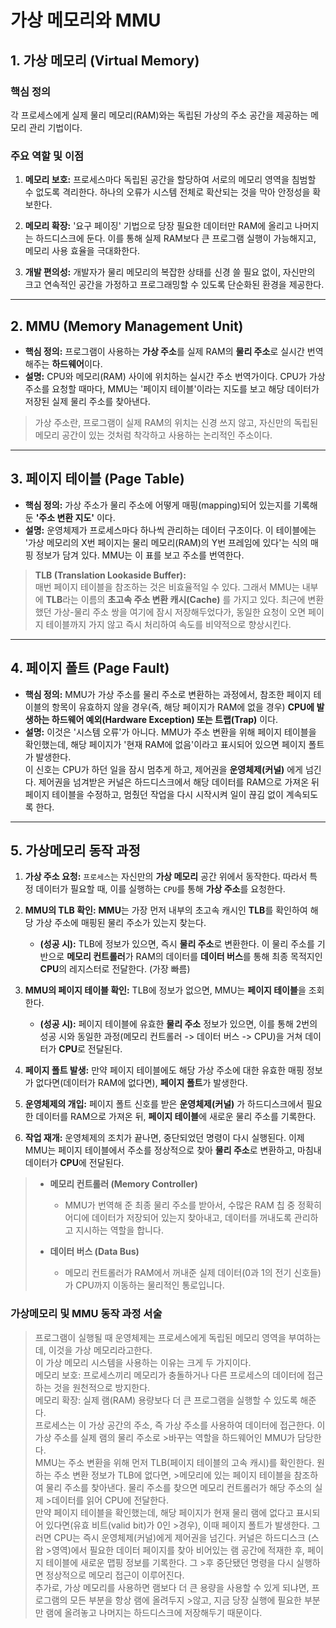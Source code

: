 # 가상 메모리와 MMU

## 1. 가상 메모리 (Virtual Memory)

### **핵심 정의**

각 프로세스에게 실제 물리 메모리(RAM)와는 독립된 가상의 주소 공간을 제공하는 메모리 관리 기법이다.

### **주요 역할 및 이점**

1.  **메모리 보호:** 프로세스마다 독립된 공간을 할당하여 서로의 메모리 영역을 침범할 수 없도록 격리한다. 하나의 오류가 시스템 전체로 확산되는 것을 막아 안정성을 확보한다.

2.  **메모리 확장:** '요구 페이징' 기법으로 당장 필요한 데이터만 RAM에 올리고 나머지는 하드디스크에 둔다. 이를 통해 실제 RAM보다 큰 프로그램 실행이 가능해지고, 메모리 사용 효율을 극대화한다.

3.  **개발 편의성:** 개발자가 물리 메모리의 복잡한 상태를 신경 쓸 필요 없이, 자신만의 크고 연속적인 공간을 가정하고 프로그래밍할 수 있도록 단순화된 환경을 제공한다.

---

## 2. MMU (Memory Management Unit)

- **핵심 정의:** 프로그램이 사용하는 **가상 주소**를 실제 RAM의 **물리 주소**로 실시간 번역해주는 **하드웨어**이다.
- **설명:** CPU와 메모리(RAM) 사이에 위치하는 실시간 주소 번역가이다. CPU가 가상 주소를 요청할 때마다, MMU는 '페이지 테이블'이라는 지도를 보고 해당 데이터가 저장된 실제 물리 주소를 찾아낸다.

> 가상 주소란, 프로그램이 실제 RAM의 위치는 신경 쓰지 않고, 자신만의 독립된 메모리 공간이 있는 것처럼 착각하고 사용하는 논리적인 주소이다.

---

## 3. 페이지 테이블 (Page Table)

- **핵심 정의:** 가상 주소가 물리 주소에 어떻게 매핑(mapping)되어 있는지를 기록해 둔 **'주소 변환 지도'** 이다.
- **설명:** 운영체제가 프로세스마다 하나씩 관리하는 데이터 구조이다. 이 테이블에는 '가상 메모리의 X번 페이지는 물리 메모리(RAM)의 Y번 프레임에 있다'는 식의 매핑 정보가 담겨 있다. MMU는 이 표를 보고 주소를 번역한다.

> **TLB (Translation Lookaside Buffer):**  
> 매번 페이지 테이블을 참조하는 것은 비효율적일 수 있다. 그래서 MMU는 내부에 **TLB**라는 이름의 **초고속 주소 변환 캐시(Cache)** 를 가지고 있다. 최근에 변환했던 가상-물리 주소 쌍을 여기에 잠시 저장해두었다가, 동일한 요청이 오면 페이지 테이블까지 가지 않고 즉시 처리하여 속도를 비약적으로 향상시킨다.

---

## 4. 페이지 폴트 (Page Fault)

- **핵심 정의:** MMU가 가상 주소를 물리 주소로 변환하는 과정에서, 참조한 페이지 테이블의 항목이 유효하지 않을 경우(즉, 해당 페이지가 RAM에 없을 경우) **CPU에 발생하는 하드웨어 예외(Hardware Exception) 또는 트랩(Trap)** 이다.
- **설명:** 이것은 '시스템 오류'가 아니다. MMU가 주소 변환을 위해 페이지 테이블을 확인했는데, 해당 페이지가 '현재 RAM에 없음'이라고 표시되어 있으면 페이지 폴트가 발생한다.  
  이 신호는 CPU가 하던 일을 잠시 멈추게 하고, 제어권을 **운영체제(커널)** 에게 넘긴다. 제어권을 넘겨받은 커널은 하드디스크에서 해당 데이터를 RAM으로 가져온 뒤 페이지 테이블을 수정하고, 멈췄던 작업을 다시 시작시켜 일이 끊김 없이 계속되도록 한다.

---

## 5. 가상메모리 동작 과정

1.  **가상 주소 요청:** `프로세스`는 자신만의 **가상 메모리** 공간 위에서 동작한다. 따라서 특정 데이터가 필요할 때, 이를 실행하는 `CPU`를 통해 **가상 주소**를 요청한다.

2.  **MMU의 TLB 확인:** **MMU**는 가장 먼저 내부의 초고속 캐시인 **TLB**를 확인하여 해당 가상 주소에 매핑된 물리 주소가 있는지 찾는다.

    - **(성공 시):** TLB에 정보가 있으면, 즉시 **물리 주소**로 변환한다. 이 물리 주소를 기반으로 **메모리 컨트롤러**가 RAM의 데이터를 **데이터 버스**를 통해 최종 목적지인 **CPU**의 레지스터로 전달한다. (가장 빠름)

3.  **MMU의 페이지 테이블 확인:** TLB에 정보가 없으면, MMU는 **페이지 테이블**을 조회한다.

    - **(성공 시):** 페이지 테이블에 유효한 **물리 주소** 정보가 있으면, 이를 통해 2번의 성공 시와 동일한 과정(메모리 컨트롤러 -> 데이터 버스 -> CPU)을 거쳐 데이터가 **CPU**로 전달된다.

4.  **페이지 폴트 발생:** 만약 페이지 테이블에도 해당 가상 주소에 대한 유효한 매핑 정보가 없다면(데이터가 RAM에 없다면), **페이지 폴트**가 발생한다.

5.  **운영체제의 개입:** 페이지 폴트 신호를 받은 **운영체제(커널)** 가 하드디스크에서 필요한 데이터를 RAM으로 가져온 뒤, **페이지 테이블**에 새로운 물리 주소를 기록한다.

6.  **작업 재개:** 운영체제의 조치가 끝나면, 중단되었던 명령이 다시 실행된다. 이제 MMU는 페이지 테이블에서 주소를 정상적으로 찾아 **물리 주소**로 변환하고, 마침내 데이터가 **CPU**에 전달된다.

> - **메모리 컨트롤러 (Memory Controller)**
>
>   - MMU가 번역해 준 최종 물리 주소를 받아서, 수많은 RAM 칩 중 정확히 어디에 데이터가 저장되어 있는지 찾아내고, 데이터를 꺼내도록 관리하고 지시하는 역할을 합니다.
>
> - **데이터 버스 (Data Bus)**
>   - 메모리 컨트롤러가 RAM에서 꺼내준 실제 데이터(0과 1의 전기 신호들)가 CPU까지 이동하는 물리적인 통로입니다.

### 가상메모리 및 MMU 동작 과정 서술

> 프로그램이 실행될 때 운영체제는 프로세스에게 독립된 메모리 영역을 부여하는데, 이것을 가상 메모리라고한다.  
> 이 가상 메모리 시스템을 사용하는 이유는 크게 두 가지이다.  
> 메모리 보호: 프로세스끼리 메모리가 충돌하거나 다른 프로세스의 데이터에 접근하는 것을 원천적으로 방지한다.  
> 메모리 확장: 실제 램(RAM) 용량보다 더 큰 프로그램을 실행할 수 있도록 해준다.  
> 프로세스는 이 가상 공간의 주소, 즉 가상 주소를 사용하여 데이터에 접근한다. 이 가상 주소를 실제 램의 물리 주소로 >바꾸는 역할을 하드웨어인 MMU가 담당한다.  
> MMU는 주소 변환을 위해 먼저 TLB(페이지 테이블의 고속 캐시)를 확인한다. 원하는 주소 변환 정보가 TLB에 없다면, >메모리에 있는 페이지 테이블을 참조하여 물리 주소를 찾아낸다. 물리 주소를 찾으면 메모리 컨트롤러가 해당 주소의 실제 >데이터를 읽어 CPU에 전달한다.  
> 만약 페이지 테이블을 확인했는데, 해당 페이지가 현재 물리 램에 없다고 표시되어 있다면(유효 비트(valid bit)가 0인 >경우), 이때 페이지 폴트가 발생한다. 그러면 CPU는 즉시 운영체제(커널)에게 제어권을 넘긴다. 커널은 하드디스크 (스왑 >영역)에서 필요한 데이터 페이지를 찾아 비어있는 램 공간에 적재한 후, 페이지 테이블에 새로운 맵핑 정보를 기록한다. 그 >후 중단됐던 명령을 다시 실행하면 정상적으로 메모리 접근이 이루어진다.  
> 추가로, 가상 메모리를 사용하면 램보다 더 큰 용량을 사용할 수 있게 되냐면, 프로그램의 모든 부분을 항상 램에 올려두지 >않고, 지금 당장 실행에 필요한 부분만 램에 올려놓고 나머지는 하드디스크에 저장해두기 때문이다.
